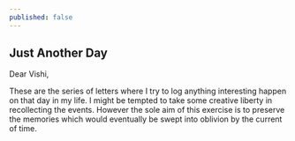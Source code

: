 ```yaml
---
published: false
---
```

## Just Another Day

Dear Vishi,

These are the series of letters where I try to log anything interesting happen on that day in my life. I might be tempted to take some creative liberty in recollecting the events. However the sole aim of this exercise is to preserve the memories which would eventually be swept into oblivion by the current of time. 

